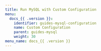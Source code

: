 ```yaml
---
title: Run MySQL with Custom Configuration
menu:
  docs_{{ .version }}:
    identifier: guides-mysql-configuration
    name: Custom Configuration
    parent: guides-mysql
    weight: 30
menu_name: docs_{{ .version }}
---
```

